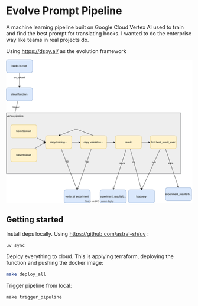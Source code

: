 # Evolve Prompt Pipeline

A machine learning pipeline built on Google Cloud Vertex AI used to train and find the best prompt for translating books.
I wanted to do the enterprise way like teams in real projects do.

Using https://dspy.ai/ as the evolution framework

![diagram](./diagram.drawio.svg)

## Getting started

Install deps locally. Using https://github.com/astral-sh/uv :

```bash
uv sync
```

Deploy everything to cloud. This is applying terraform, deploying the function and pushing the docker image:

```bash
make deploy_all
```

Trigger pipeline from local:

```
make trigger_pipeline
```
